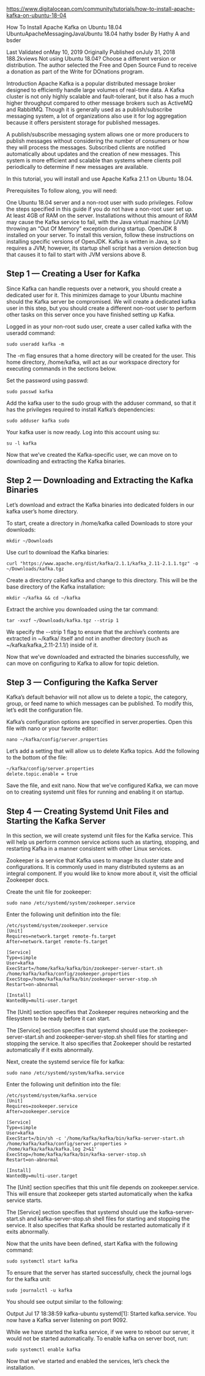 https://www.digitalocean.com/community/tutorials/how-to-install-apache-kafka-on-ubuntu-18-04


How To Install Apache Kafka on Ubuntu 18.04
UbuntuApacheMessagingJavaUbuntu 18.04
hathy
bsder
By Hathy A and bsder

Last Validated onMay 10, 2019 Originally Published onJuly 31, 2018 188.2kviews
Not using Ubuntu 18.04?
Choose a different version or distribution.
The author selected the Free and Open Source Fund to receive a donation as part of the Write for DOnations program.

Introduction
Apache Kafka is a popular distributed message broker designed to efficiently handle large volumes of real-time data. A Kafka cluster is not only highly scalable and fault-tolerant, but it also has a much higher throughput compared to other message brokers such as ActiveMQ and RabbitMQ. Though it is generally used as a publish/subscribe messaging system, a lot of organizations also use it for log aggregation because it offers persistent storage for published messages.

A publish/subscribe messaging system allows one or more producers to publish messages without considering the number of consumers or how they will process the messages. Subscribed clients are notified automatically about updates and the creation of new messages. This system is more efficient and scalable than systems where clients poll periodically to determine if new messages are available.

In this tutorial, you will install and use Apache Kafka 2.1.1 on Ubuntu 18.04.

Prerequisites
To follow along, you will need:

One Ubuntu 18.04 server and a non-root user with sudo privileges. Follow the steps specified in this guide if you do not have a non-root user set up.
At least 4GB of RAM on the server. Installations without this amount of RAM may cause the Kafka service to fail, with the Java virtual machine (JVM) throwing an “Out Of Memory” exception during startup.
OpenJDK 8 installed on your server. To install this version, follow these instructions on installing specific versions of OpenJDK. Kafka is written in Java, so it requires a JVM; however, its startup shell script has a version detection bug that causes it to fail to start with JVM versions above 8.


## Step 1 — Creating a User for Kafka
Since Kafka can handle requests over a network, you should create a dedicated user for it. This minimizes damage to your Ubuntu machine should the Kafka server be compromised. We will create a dedicated kafka user in this step, but you should create a different non-root user to perform other tasks on this server once you have finished setting up Kafka.

Logged in as your non-root sudo user, create a user called kafka with the useradd command:

```
sudo useradd kafka -m
```

The -m flag ensures that a home directory will be created for the user. This home directory, /home/kafka, will act as our workspace directory for executing commands in the sections below.

Set the password using passwd:
```
sudo passwd kafka
```

Add the kafka user to the sudo group with the adduser command, so that it has the privileges required to install Kafka’s dependencies:
```
sudo adduser kafka sudo
```
Your kafka user is now ready. Log into this account using su:
```
su -l kafka
```
Now that we’ve created the Kafka-specific user, we can move on to downloading and extracting the Kafka binaries.

## Step 2 — Downloading and Extracting the Kafka Binaries
Let’s download and extract the Kafka binaries into dedicated folders in our kafka user’s home directory.

To start, create a directory in /home/kafka called Downloads to store your downloads:
```
mkdir ~/Downloads
```
Use curl to download the Kafka binaries:
```
curl "https://www.apache.org/dist/kafka/2.1.1/kafka_2.11-2.1.1.tgz" -o ~/Downloads/kafka.tgz
```
Create a directory called kafka and change to this directory. This will be the base directory of the Kafka installation:
```
mkdir ~/kafka && cd ~/kafka
```
Extract the archive you downloaded using the tar command:
```
tar -xvzf ~/Downloads/kafka.tgz --strip 1
```
We specify the --strip 1 flag to ensure that the archive’s contents are extracted in ~/kafka/ itself and not in another directory (such as ~/kafka/kafka_2.11-2.1.1/) inside of it.

Now that we’ve downloaded and extracted the binaries successfully, we can move on configuring to Kafka to allow for topic deletion.

## Step 3 — Configuring the Kafka Server
Kafka’s default behavior will not allow us to delete a topic, the category, group, or feed name to which messages can be published. To modify this, let’s edit the configuration file.

Kafka’s configuration options are specified in server.properties. Open this file with nano or your favorite editor:
```
nano ~/kafka/config/server.properties
```
Let’s add a setting that will allow us to delete Kafka topics. Add the following to the bottom of the file:
```
~/kafka/config/server.properties
delete.topic.enable = true
```
Save the file, and exit nano. Now that we’ve configured Kafka, we can move on to creating systemd unit files for running and enabling it on startup.

## Step 4 — Creating Systemd Unit Files and Starting the Kafka Server
In this section, we will create systemd unit files for the Kafka service. This will help us perform common service actions such as starting, stopping, and restarting Kafka in a manner consistent with other Linux services.

Zookeeper is a service that Kafka uses to manage its cluster state and configurations. It is commonly used in many distributed systems as an integral component. If you would like to know more about it, visit the official Zookeeper docs.

Create the unit file for zookeeper:
```
sudo nano /etc/systemd/system/zookeeper.service
```

Enter the following unit definition into the file:

```
/etc/systemd/system/zookeeper.service
[Unit]
Requires=network.target remote-fs.target
After=network.target remote-fs.target

[Service]
Type=simple
User=kafka
ExecStart=/home/kafka/kafka/bin/zookeeper-server-start.sh /home/kafka/kafka/config/zookeeper.properties
ExecStop=/home/kafka/kafka/bin/zookeeper-server-stop.sh
Restart=on-abnormal

[Install]
WantedBy=multi-user.target
```

The [Unit] section specifies that Zookeeper requires networking and the filesystem to be ready before it can start.

The [Service] section specifies that systemd should use the zookeeper-server-start.sh and zookeeper-server-stop.sh shell files for starting and stopping the service. It also specifies that Zookeeper should be restarted automatically if it exits abnormally.

Next, create the systemd service file for kafka:
```
sudo nano /etc/systemd/system/kafka.service
```
Enter the following unit definition into the file:

```
/etc/systemd/system/kafka.service
[Unit]
Requires=zookeeper.service
After=zookeeper.service

[Service]
Type=simple
User=kafka
ExecStart=/bin/sh -c '/home/kafka/kafka/bin/kafka-server-start.sh /home/kafka/kafka/config/server.properties > /home/kafka/kafka/kafka.log 2>&1'
ExecStop=/home/kafka/kafka/bin/kafka-server-stop.sh
Restart=on-abnormal

[Install]
WantedBy=multi-user.target
```
The [Unit] section specifies that this unit file depends on zookeeper.service. This will ensure that zookeeper gets started automatically when the kafka service starts.

The [Service] section specifies that systemd should use the kafka-server-start.sh and kafka-server-stop.sh shell files for starting and stopping the service. It also specifies that Kafka should be restarted automatically if it exits abnormally.

Now that the units have been defined, start Kafka with the following command:
```
sudo systemctl start kafka
```
To ensure that the server has started successfully, check the journal logs for the kafka unit:
```
sudo journalctl -u kafka
```
You should see output similar to the following:

Output
Jul 17 18:38:59 kafka-ubuntu systemd[1]: Started kafka.service.
You now have a Kafka server listening on port 9092.

While we have started the kafka service, if we were to reboot our server, it would not be started automatically. To enable kafka on server boot, run:
```
sudo systemctl enable kafka
```
Now that we’ve started and enabled the services, let’s check the installation.

